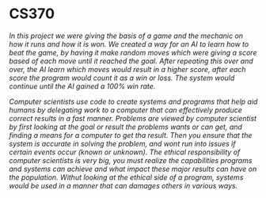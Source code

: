 # CS370

_In this project we were giving the basis of a game and the mechanic on how it runs and how it is won. We created a way for an AI to learn how to beat the game, by having it make random moves which were giving a score based of each move until it reached the goal. After repeating this over and over, the AI learn which moves would result in a higher score, after each score the program would count it as a win or loss. The system would continue until the AI gained a 100% win rate._

_Computer scientists use code to create systems and programs that help aid humans by delegating work to a computer that can effectively produce correct results in a fast manner. Problems are viewed by computer scientist by first looking at the goal or result the problems wants or can get, and finding a means for a computer to get tha result. Then you ensure that the system is accurate in solving the problem, and wont run into issues if certain events occur (known or unknown). The ethical responsibility of computer scientists is very big, you must realize the capabilities programs and systems can achieve and what impact these major results can have on the population. Withut looking at the ethical side of a program, systems would be used in a manner that can damages others in various ways._
